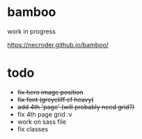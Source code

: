# bamboo

work in progress

https://necroder.github.io/bamboo/

# todo

- ~~fix hero image position~~
- ~~fix font (greycliff cf heavy)~~
- ~~add 4th 'page' (will probably need grid?)~~
- fix 4th page grid :v
- work on sass file
- fix classes

